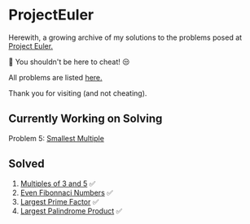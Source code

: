 # ProjectEuler
Herewith, a growing archive of my solutions to the problems posed at [Project Euler.](http://projecteuler.net)

:red_circle: You shouldn't be here to cheat! :unamused:

All problems are listed [here.](https://projecteuler.net/archives)

Thank you for visiting (and not cheating).

## Currently Working on Solving
Problem 5: [Smallest Multiple](https://projecteuler.net/problem=5)

## Solved
1. [Multiples of 3 and 5](https://projecteuler.net/problem=1) :white_check_mark:
2. [Even Fibonnaci Numbers](https://projecteuler.net/problem=2) :white_check_mark:
3. [Largest Prime Factor](https://projecteuler.net/problem=3) :white_check_mark:
4. [Largest Palindrome Product](https://projecteuler.net/problem=4) :white_check_mark:
